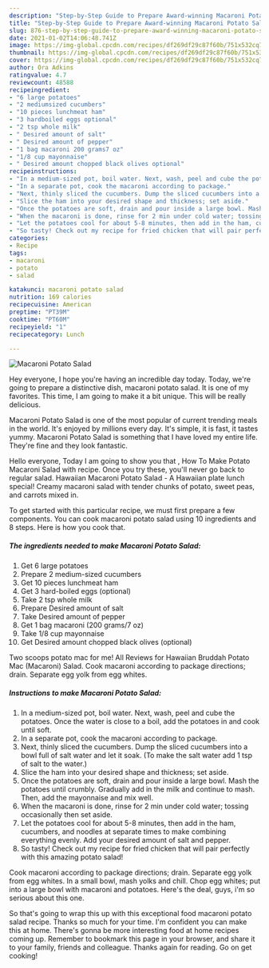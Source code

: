 ```yaml
---
description: "Step-by-Step Guide to Prepare Award-winning Macaroni Potato Salad"
title: "Step-by-Step Guide to Prepare Award-winning Macaroni Potato Salad"
slug: 876-step-by-step-guide-to-prepare-award-winning-macaroni-potato-salad
date: 2021-01-02T14:06:48.741Z
image: https://img-global.cpcdn.com/recipes/df269df29c87f60b/751x532cq70/macaroni-potato-salad-recipe-main-photo.jpg
thumbnail: https://img-global.cpcdn.com/recipes/df269df29c87f60b/751x532cq70/macaroni-potato-salad-recipe-main-photo.jpg
cover: https://img-global.cpcdn.com/recipes/df269df29c87f60b/751x532cq70/macaroni-potato-salad-recipe-main-photo.jpg
author: Ora Adkins
ratingvalue: 4.7
reviewcount: 48588
recipeingredient:
- "6 large potatoes"
- "2 mediumsized cucumbers"
- "10 pieces lunchmeat ham"
- "3 hardboiled eggs optional"
- "2 tsp whole milk"
- " Desired amount of salt"
- " Desired amount of pepper"
- "1 bag macaroni 200 grams7 oz"
- "1/8 cup mayonnaise"
- " Desired amount chopped black olives optional"
recipeinstructions:
- "In a medium-sized pot, boil water. Next, wash, peel and cube the potatoes. Once the water is close to a boil, add the potatoes in and cook until soft."
- "In a separate pot, cook the macaroni according to package."
- "Next, thinly sliced the cucumbers. Dump the sliced cucumbers into a bowl full of salt water and let it soak. (To make the salt water add 1 tsp of salt to the water.)"
- "Slice the ham into your desired shape and thickness; set aside."
- "Once the potatoes are soft, drain and pour inside a large bowl. Mash the potatoes until crumbly. Gradually add in the milk and continue to mash. Then, add the mayonnaise and mix well."
- "When the macaroni is done, rinse for 2 min under cold water; tossing occasionally then set aside."
- "Let the potatoes cool for about 5-8 minutes, then add in the ham, cucumbers, and noodles at separate times to make combining everything evenly. Add your desired amount of salt and pepper."
- "So tasty! Check out my recipe for fried chicken that will pair perfectly with this amazing potato salad!"
categories:
- Recipe
tags:
- macaroni
- potato
- salad

katakunci: macaroni potato salad 
nutrition: 169 calories
recipecuisine: American
preptime: "PT39M"
cooktime: "PT60M"
recipeyield: "1"
recipecategory: Lunch

---
```



![Macaroni Potato Salad](https://img-global.cpcdn.com/recipes/df269df29c87f60b/751x532cq70/macaroni-potato-salad-recipe-main-photo.jpg)

Hey everyone, I hope you're having an incredible day today. Today, we're going to prepare a distinctive dish, macaroni potato salad. It is one of my favorites. This time, I am going to make it a bit unique. This will be really delicious.

Macaroni Potato Salad is one of the most popular of current trending meals in the world. It's enjoyed by millions every day. It's simple, it is fast, it tastes yummy. Macaroni Potato Salad is something that I have loved my entire life. They're fine and they look fantastic.

Hello everyone, Today I am going to show you that , How To Make Potato Macaroni Salad with recipe. Once you try these, you&#39;ll never go back to regular salad. Hawaiian Macaroni Potato Salad - A Hawaiian plate lunch special! Creamy macaroni salad with tender chunks of potato, sweet peas, and carrots mixed in.


To get started with this particular recipe, we must first prepare a few components. You can cook macaroni potato salad using 10 ingredients and 8 steps. Here is how you cook that.

<!--inarticleads1-->

##### The ingredients needed to make Macaroni Potato Salad:

1. Get 6 large potatoes
1. Prepare 2 medium-sized cucumbers
1. Get 10 pieces lunchmeat ham
1. Get 3 hard-boiled eggs (optional)
1. Take 2 tsp whole milk
1. Prepare  Desired amount of salt
1. Take  Desired amount of pepper
1. Get 1 bag macaroni (200 grams/7 oz)
1. Take 1/8 cup mayonnaise
1. Get  Desired amount chopped black olives (optional)


Two scoops potato mac for me! All Reviews for Hawaiian Bruddah Potato Mac (Macaroni) Salad. Cook macaroni according to package directions; drain. Separate egg yolk from egg whites. 

<!--inarticleads2-->

##### Instructions to make Macaroni Potato Salad:

1. In a medium-sized pot, boil water. Next, wash, peel and cube the potatoes. Once the water is close to a boil, add the potatoes in and cook until soft.
1. In a separate pot, cook the macaroni according to package.
1. Next, thinly sliced the cucumbers. Dump the sliced cucumbers into a bowl full of salt water and let it soak. (To make the salt water add 1 tsp of salt to the water.)
1. Slice the ham into your desired shape and thickness; set aside.
1. Once the potatoes are soft, drain and pour inside a large bowl. Mash the potatoes until crumbly. Gradually add in the milk and continue to mash. Then, add the mayonnaise and mix well.
1. When the macaroni is done, rinse for 2 min under cold water; tossing occasionally then set aside.
1. Let the potatoes cool for about 5-8 minutes, then add in the ham, cucumbers, and noodles at separate times to make combining everything evenly. Add your desired amount of salt and pepper.
1. So tasty! Check out my recipe for fried chicken that will pair perfectly with this amazing potato salad!


Cook macaroni according to package directions; drain. Separate egg yolk from egg whites. In a small bowl, mash yolks and chill. Chop egg whites; put into a large bowl with macaroni and potatoes. Here&#39;s the deal, guys, i&#39;m so serious about this one. 

So that's going to wrap this up with this exceptional food macaroni potato salad recipe. Thanks so much for your time. I'm confident you can make this at home. There's gonna be more interesting food at home recipes coming up. Remember to bookmark this page in your browser, and share it to your family, friends and colleague. Thanks again for reading. Go on get cooking!
